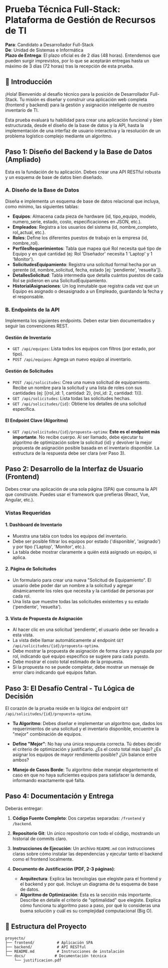 # Prueba Técnica Full-Stack: Plataforma de Gestión de Recursos de TI

**Para**: Candidato a Desarrollador Full-Stack  
**De**: Unidad de Sistemas e Informática  
**Plazo de Entrega**: El plazo oficial es de 2 días (48 horas). Entendemos que pueden surgir imprevistos, por lo que se aceptarán entregas hasta un máximo de 3 días (72 horas) tras la recepción de esta prueba.

## 🎯 Introducción

¡Hola! Bienvenido al desafío técnico para la posición de Desarrollador Full-Stack. Tu misión es diseñar y construir una aplicación web completa (frontend y backend) para la gestión y asignación inteligente de nuestro inventario de TI.

Esta prueba evaluará tu habilidad para crear una aplicación funcional y bien estructurada, desde el diseño de la base de datos y la API, hasta la implementación de una interfaz de usuario interactiva y la resolución de un problema logístico complejo mediante un algoritmo.

## Paso 1: Diseño del Backend y la Base de Datos (Ampliado)

Esta es la fundación de tu aplicación. Debes crear una API RESTful robusta y un esquema de base de datos bien diseñado.

### A. Diseño de la Base de Datos

Diseña e implementa un esquema de base de datos relacional que incluya, como mínimo, las siguientes tablas:

- **Equipos**: Almacena cada pieza de hardware (id, tipo_equipo, modelo, numero_serie, estado, costo, especificaciones en JSON, etc.).
- **Empleados**: Registra a los usuarios del sistema (id, nombre_completo, rol_actual, etc.).
- **Roles**: Define los diferentes puestos de trabajo en la empresa (id, nombre_rol).
- **PerfilesRequerimientos**: Tabla que mapea qué Rol necesita qué tipo de Equipo y en qué cantidad (ej: Rol 'Diseñador' necesita 1 'Laptop' y 1 'Monitor').
- **SolicitudesEquipamiento**: Registra una solicitud formal hecha por un gerente (id, nombre_solicitud, fecha, estado [ej: 'pendiente', 'resuelta']).
- **DetallesSolicitud**: Tabla intermedia que detalla cuántos puestos de cada Rol se pidieron en una SolicitudEquipamiento.
- **HistorialAsignaciones**: Un log inmutable que registra cada vez que un Equipo es asignado o desasignado a un Empleado, guardando la fecha y el responsable.

### B. Endpoints de la API

Implementa los siguientes endpoints. Deben estar bien documentados y seguir las convenciones REST.

#### Gestión de Inventario
- `GET /api/equipos`: Lista todos los equipos con filtros (por estado, por tipo).
- `POST /api/equipos`: Agrega un nuevo equipo al inventario.

#### Gestión de Solicitudes
- `POST /api/solicitudes`: Crea una nueva solicitud de equipamiento. Recibe un nombre para la solicitud y una lista de roles con sus cantidades (ej: [{rol_id: 1, cantidad: 2}, {rol_id: 2, cantidad: 1}]).
- `GET /api/solicitudes`: Lista todas las solicitudes hechas.
- `GET /api/solicitudes/{id}`: Obtiene los detalles de una solicitud específica.

#### El Endpoint Clave (Algoritmo)
- `GET /api/solicitudes/{id}/propuesta-optima`: **Este es el endpoint más importante**. No recibe cuerpo. Al ser llamado, debe ejecutar tu algoritmo de optimización sobre la solicitud {id} y devolver la mejor propuesta de asignación posible basada en el inventario disponible. La estructura de la respuesta debe ser clara (ver Paso 3).

## Paso 2: Desarrollo de la Interfaz de Usuario (Frontend)

Debes crear una aplicación de una sola página (SPA) que consuma la API que construiste. Puedes usar el framework que prefieras (React, Vue, Angular, etc.).

### Vistas Requeridas

#### 1. Dashboard de Inventario
- Muestra una tabla con todos los equipos del inventario.
- Debe ser posible filtrar los equipos por estado ('disponible', 'asignado') y por tipo ('Laptop', 'Monitor', etc.).
- La tabla debe mostrar claramente a quién está asignado un equipo, si aplica.

#### 2. Página de Solicitudes
- Un formulario para crear una nueva "Solicitud de Equipamiento". El usuario debe poder dar un nombre a la solicitud y agregar dinámicamente los roles que necesita y la cantidad de personas por cada rol.
- Una lista que muestre todas las solicitudes existentes y su estado ('pendiente', 'resuelta').

#### 3. Vista de Propuesta de Asignación
- Al hacer clic en una solicitud 'pendiente', el usuario debe ser llevado a esta vista.
- La vista debe llamar automáticamente al endpoint `GET /api/solicitudes/{id}/propuesta-optima`.
- Debe mostrar la propuesta de asignación de forma clara y agrupada por rol, indicando qué equipo específico se sugiere para cada puesto.
- Debe mostrar el costo total estimado de la propuesta.
- Si la propuesta no se puede completar, debe mostrar un mensaje de error claro indicando qué equipos faltan.

## Paso 3: El Desafío Central - Tu Lógica de Decisión

El corazón de la prueba reside en la lógica del endpoint `GET /api/solicitudes/{id}/propuesta-optima`.

- **Tu Algoritmo**: Debes diseñar e implementar un algoritmo que, dados los requerimientos de una solicitud y el inventario disponible, encuentre la "mejor" combinación de equipos.

- **Define "Mejor"**: No hay una única respuesta correcta. Tú debes decidir el criterio de optimización y justificarlo. ¿Es el costo total más bajo? ¿Es asignar los equipos de mayor rendimiento posible? ¿Un balance entre ambos?

- **Manejo de Casos Borde**: Tu algoritmo debe manejar elegantemente el caso en que no haya suficientes equipos para satisfacer la demanda, informando exactamente qué falta.

## Paso 4: Documentación y Entrega

Deberás entregar:

1. **Código Fuente Completo**: Dos carpetas separadas: `/frontend` y `/backend`.

2. **Repositorio Git**: Un único repositorio con todo el código, mostrando un historial de commits claro.

3. **Instrucciones de Ejecución**: Un archivo `README.md` con instrucciones claras sobre cómo instalar las dependencias y ejecutar tanto el backend como el frontend localmente.

4. **Documento de Justificación (PDF, 2-3 páginas)**:
   - **Arquitectura**: Explica las tecnologías que elegiste para el frontend y el backend y por qué. Incluye un diagrama de tu esquema de base de datos.
   - **Algoritmo de Optimización**: Esta es la sección más importante. Describe en detalle el criterio de "optimalidad" que elegiste. Explica cómo funciona tu algoritmo paso a paso, por qué lo consideras una buena solución y cuál es su complejidad computacional (Big O).

## 📂 Estructura del Proyecto

```
proyecto/
├── frontend/          # Aplicación SPA
├── backend/           # API RESTful
├── README.md          # Instrucciones de instalación
└── docs/             # Documentación técnica
    └── justificacion.pdf
```
